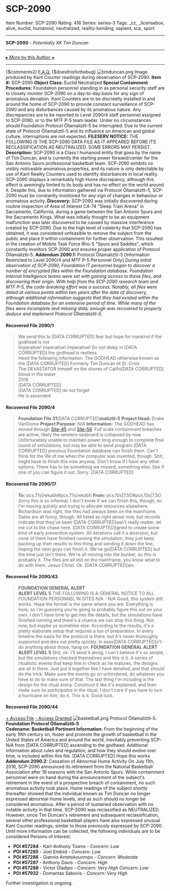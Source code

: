 # SCP-2090
Item Number: SCP-2090
Rating: 416
Series: series-3
Tags: _cc, _licensebox, alive, euclid, humanoid, neutralized, reality-bending, sapient, scp, sport

---

**SCP-2090** \- _Potentially XK Tim Duncan_
* * *
[▸ More by this Author ◂](http://www.scp-wiki.net/djkaktus)
* * *
{$comments2}
[F.A.Q.](https://scp-wiki.wikidot.com/component:info-ayers)
{$doesthisfixthebug}
![timduncan.png](https://scp-wiki.wdfiles.com/local--files/scp-2090/timduncan.png)
Image produced by Kant Counter readings during observation of SCP-2090.
**Item #:** SCP-2090
**Object Class:** Euclid Neutralized
**Special Containment Procedures:** Foundation personnel standing in as personal security staff are to closely monitor SCP-2090 on a day-to-day basis for any sign of anomalous deviation. Kant Counters are to be discreetly installed in and around the home of SCP-2090 to provide constant surveillance of SCP-2090 and any disturbances caused by its anomalous nature. Any discrepancies are to be reported to Level 2090/4 staff personnel assigned to SCP-2090, or to the MTF Ρ-5 team leader.
Under no circumstances should Foundation Protocol Ōllamaliztli-5 be interrupted. Due to the current state of Protocol Ōllamaliztli-5 and its influence on American and global culture, interruptions are not expected.
**FILESERV NOTICE:** THE FOLLOWING IS THE SCP-2090 DATA FILE AS IT APPEARED BEFORE ITS RECLASSIFICATION AS NEUTRALIZED. SOME ERRORS MAY PERSIST.
**Description:** SCP-2090 is a Class I humanoid entity that goes by the name of Tim Duncan, and is currently the starting power forward/center for the San Antonio Spurs professional basketball team. SCP-2090 exhibits no visibly noticeable anomalous properties, and its nature is only detectable by use of Kant Reality Counters used to identify disturbances in local reality. SCP-2090 displays a remarkably high Hume discrepancy, although this effect is seemingly limited to its body and has no effect on the world around it. Despite this, due to information gathered via Protocol Ōllamaliztli-5, SCP-2090 must be constantly monitored for any sign of changes in behaviour or anomalous activity.
**Discovery:** SCP-2090 was initially discovered during routine inspection of Area of Interest CA-74 "Sleep Train Arena" in Sacramento, California, during a game between the San Antonio Spurs and the Sacramento Kings. What was initially thought to be an equipment malfunction was later discovered to be caused by massive interference created by SCP-2090. Due to the high level of celebrity that SCP-2090 has obtained, it was considered unfeasible to remove the subject from the public and place it within containment for further observation. This resulted in the creation of Mobile Task Force Rho-5 "Spurs and Saddles", which constantly monitors SCP-2090 and ensures proper application of Protocol Ōllamaliztli-5.
**Addendum 2090.1:** Protocol Ōllamaliztli-5 [Information Restricted to Level 2090/4 and MTF Ρ-5 Personnel Only]
_During initial observation of SCP-2090, Foundation IT personnel began to discover a number of encrypted files within the Foundation database. Foundation Internal Intelligence teams were set with gaining access to these files, and discovering their origin. With help from the SCP-2090 research team and MTF Ρ-5, the code-breaking effort was a success. Notably, all files were dated at various points within two years after the date of discovery, although additional information suggests that they had existed within the Foundation database for an extensive period of time. While many of the files were incomplete and missing data, enough was recovered to properly deduce and implement Protocol Ōllamaliztli-5._
#### **Recovered File 2090/1**
> We send this to [DATA CORRUPTED] fear but hope for mankind if the godhead is not  
>  Imperative! Imperative! Imperative! Do not delay in [DATA CORRUPTED] the godhead is restless  
>  Heed the following information.
> The GODHEAD otherwise known as the [DATA CORRUPTED] Formerly Tim Duncan of St. Croix  
>  The DEVASTATOR himself on the shores of Califo[DATA CORRUPTED] blood in the water  
>  2016  
>  [DATA CORRUPTED]  
>  [DATA CORRUPTED] do not forget  
>  He is ascended
#### **Recovered File 2090/4**
> **Foundation File 31**[DATA CORRUPTED]**maliztli-5**
> **Project Head:** Drake VanDorne
> **Project Purpose:** N/A
> **Information:** The GODHEAD has moved through [Site-45](/secure-facility-dossier-research-site-45) and [Site-56](/scp-3030). Full scale containment breaches are active, likely the western seaboard is collapsed by now.
> Unfortunately unable to maintain power long enough to complete final round of simulations, but may be able to send program [DATA CORRUPTED] previous Foundation database can finish them.
> Can't think for the life of me when the computer was invented, though. Shit, might have to finish this now anyway. Don't know if I have any other options.
> There has to be something we missed, something else. See if one of you can figure it out. Sorry.
> [DATA CORRUPTED]
#### **Recovered File 2090/17**
> **To:** pcs.71s|rekabh#pcs.71s|rekabh
> **From:** pcs.10s|7.5O#pcs.10s|7.5O
> Sorry this is so informal. I don't know if we can finish this, though, so I'm moving quickly and trying to allocate resources elsewhere. Richardson was right, the files had always been on the mainframe. Dates are all funny, though. All listed as right about now, but records indicate that they've been [DATA CORRUPTED]esn't really matter, let me cut to the chase here.
> [DATA CORRUPTED]igned to create some kind of early prevention system. All iterations call it a diversion, but none of them have finished running the simulation, they just keep backing up their results to this thing and sending it down the line, hoping the next guys can finish it. We've go[DATA CORRUPTED] but the time just isn't there.
> We're all moving into the bunker, so this is probably it. The files are all still on the mainframe, you know what to do with them. Jesus Christ. Ok.
> [DATA CORRUPTED]ain.
#### **Recovered File 2090/43**
> **FOUNDATION GENERAL ALERT**  
>  **ALERT LEVEL 5**
> THE FOLLOWING IS A GENERAL NOTICE TO ALL FOUNDATION PERSONNEL IN SITES N/A - N/A
> Good, this system still works. Hope the format is the same where you are.
> Everything is here, so I'm guessing you're going to probably figure this out on your own. I don't have time to get into the details, but the simulations have finished running and there's a chance we can stop this thing. Not now, but maybe us sometime else.
> According to the results, it's a pretty elaborate setup that requires a ton of preparation. In every timeline the basis for the protocol is there, but it's never thoroughly supported and dies out pretty quickly. In esse[DATA CORRUPTED]n't do anything about those, hang on.
> **FOUNDATION GENERAL ALERT**  
>  **ALERT LEVEL 5**
> Shit, ok. I'll send it along. I can't believe it's so simple, but the simulations checked themselves and this is it. A series of ritualistic events that keep him in check as he matures, the designs are all in there. Just put it together like I have detailed, and that should do the trick. Make sure the events go on unhindered, do whatever you have to do to make sure of that.
> The last thing I'm including is the design for the ritual arena. Construct it like it's explained, and then _make sure he participates in the ritual_. I don't care if you have to turn a hurricane on him, do it.
> This is it. Good luck.
#### **Recovered File 2090/44**
[\+ Access File](javascript:;)
[\- Access Granted](javascript:;)
![basketball.png](https://scp-wiki.wdfiles.com/local--files/scp-2090/basketball.png)
Protocol Ōllamaliztli-5.
**Foundation Protocol Ōllamaliztli-5**  
**Codename: Basketball**
**Pertinent Information:** From the beginning of the early 19th century on, foster and promote the growth of basketball in the United States of America and around the world, inevitably preventing SCP-N/A from [DATA CORRUPTED] ascending to the godhead. Additional information about rules and regulation, and how they should evolve over time, is included within this file.
[DATA CORRUPTED]
Hope this works
**Addendum 2090.2:** Cessation of Abnormal Hume Activity
On July 11th, 2016, SCP-2090 announced its retirement from the National Basketball Association after 19 seasons with the San Antonio Spurs. While containment personnel were on hand during the announcement of the subject's retirement in the event of a prospective breach of containment, no such anomalous activity took place. Hume readings of the subject shortly thereafter showed that the individual known as Tim Duncan no longer expressed abnormal Hume levels, and as such should no longer be considered anomalous. After a period of sustained observation with no notable activity in that time, SCP-2090 was reclassified as NEUTRALIZED.
However, since Tim Duncan's retirement and subsequent reclassification, several other professional basketball players have also expressed unusual Kant Counter readings, similar to those previously expressed by SCP-2090. Until more information can be collected, the following individuals are to be considered Persons of Interest:
  * **POI #57284** \- Karl-Anthony Towns - _Concern: Low_
  * **POI #57285** \- Joel Embiid - _Concern: Low_
  * **POI #57286** \- Giannis Antetokounmpo - _Concern: Moderate_
  * **POI #57287** \- Anthony Davis - _Concern: High_
  * **POI #57288** \- Victor Oladipo - _Concern: Very High_ _Concern: Low_
  * **POI #57932** \- Domantas Sabonis - _Concern: Very High_

Further investigation is ongoing.
